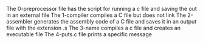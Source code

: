 The 0-preprocessor file has the script for running a c file and saving the out in an external file
The 1-compiler compiles a C file but does not link
The 2-assembler generates the assembly code of a C file and saves it in an output file with the extension .s
The 3-name compiles a c file and creates an executable file
The 4-puts.c file prints a specific message 
